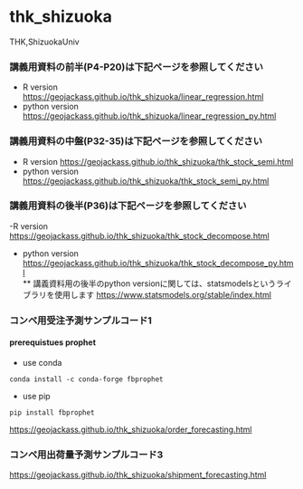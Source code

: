 # thk_shizuoka
THK,ShizuokaUniv

### 講義用資料の前半(P4-P20)は下記ページを参照してください
- R version https://geojackass.github.io/thk_shizuoka/linear_regression.html
- python version https://geojackass.github.io/thk_shizuoka/linear_regression_py.html

### 講義用資料の中盤(P32-35)は下記ページを参照してください
- R version https://geojackass.github.io/thk_shizuoka/thk_stock_semi.html
- python version https://geojackass.github.io/thk_shizuoka/thk_stock_semi_py.html

### 講義用資料の後半(P36)は下記ページを参照してください
-R version https://geojackass.github.io/thk_shizuoka/thk_stock_decompose.html
- python version https://geojackass.github.io/thk_shizuoka/thk_stock_decompose_py.html  
** 講義資料用の後半のpython versionに関しては、statsmodelsというライブラリを使用します
https://www.statsmodels.org/stable/index.html


### コンペ用受注予測サンプルコード1
#### prerequistues prophet
- use conda
```
conda install -c conda-forge fbprophet
```

- use pip
```
pip install fbprophet
```

https://geojackass.github.io/thk_shizuoka/order_forecasting.html

### コンペ用出荷量予測サンプルコード3
https://geojackass.github.io/thk_shizuoka/shipment_forecasting.html
